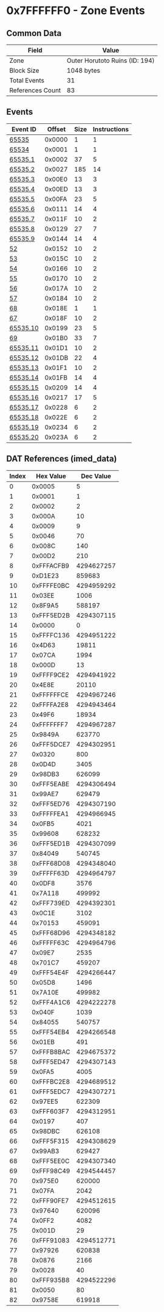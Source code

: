 # 0x7FFFFFF0 - Zone Events

## Common Data

| Field            | Value                          |
|------------------|--------------------------------|
| Zone             | Outer Horutoto Ruins (ID: 194) |
| Block Size       | 1048 bytes                     |
| Total Events     | 31                             |
| References Count | 83                             |

## Events

| Event ID                  | Offset   |   Size |   Instructions |
|---------------------------|----------|--------|----------------|
| [65535](./65535.md)       | 0x0000   |      1 |              1 |
| [65534](./65534.md)       | 0x0001   |      1 |              1 |
| [65535.1](./65535.1.md)   | 0x0002   |     37 |              5 |
| [65535.2](./65535.2.md)   | 0x0027   |    185 |             14 |
| [65535.3](./65535.3.md)   | 0x00E0   |     13 |              3 |
| [65535.4](./65535.4.md)   | 0x00ED   |     13 |              3 |
| [65535.5](./65535.5.md)   | 0x00FA   |     23 |              5 |
| [65535.6](./65535.6.md)   | 0x0111   |     14 |              4 |
| [65535.7](./65535.7.md)   | 0x011F   |     10 |              2 |
| [65535.8](./65535.8.md)   | 0x0129   |     27 |              7 |
| [65535.9](./65535.9.md)   | 0x0144   |     14 |              4 |
| [52](./52.md)             | 0x0152   |     10 |              2 |
| [53](./53.md)             | 0x015C   |     10 |              2 |
| [54](./54.md)             | 0x0166   |     10 |              2 |
| [55](./55.md)             | 0x0170   |     10 |              2 |
| [56](./56.md)             | 0x017A   |     10 |              2 |
| [57](./57.md)             | 0x0184   |     10 |              2 |
| [68](./68.md)             | 0x018E   |      1 |              1 |
| [67](./67.md)             | 0x018F   |     10 |              2 |
| [65535.10](./65535.10.md) | 0x0199   |     23 |              5 |
| [69](./69.md)             | 0x01B0   |     33 |              7 |
| [65535.11](./65535.11.md) | 0x01D1   |     10 |              2 |
| [65535.12](./65535.12.md) | 0x01DB   |     22 |              4 |
| [65535.13](./65535.13.md) | 0x01F1   |     10 |              2 |
| [65535.14](./65535.14.md) | 0x01FB   |     14 |              4 |
| [65535.15](./65535.15.md) | 0x0209   |     14 |              4 |
| [65535.16](./65535.16.md) | 0x0217   |     17 |              5 |
| [65535.17](./65535.17.md) | 0x0228   |      6 |              2 |
| [65535.18](./65535.18.md) | 0x022E   |      6 |              2 |
| [65535.19](./65535.19.md) | 0x0234   |      6 |              2 |
| [65535.20](./65535.20.md) | 0x023A   |      6 |              2 |

## DAT References (imed_data)

|   Index | Hex Value   |   Dec Value |
|---------|-------------|-------------|
|       0 | 0x0005      |           5 |
|       1 | 0x0001      |           1 |
|       2 | 0x0002      |           2 |
|       3 | 0x000A      |          10 |
|       4 | 0x0009      |           9 |
|       5 | 0x0046      |          70 |
|       6 | 0x008C      |         140 |
|       7 | 0x00D2      |         210 |
|       8 | 0xFFFACFB9  |  4294627257 |
|       9 | 0xD1E23     |      859683 |
|      10 | 0xFFFFE0BC  |  4294959292 |
|      11 | 0x03EE      |        1006 |
|      12 | 0x8F9A5     |      588197 |
|      13 | 0xFFF5ED2B  |  4294307115 |
|      14 | 0x0000      |           0 |
|      15 | 0xFFFFC136  |  4294951222 |
|      16 | 0x4D63      |       19811 |
|      17 | 0x07CA      |        1994 |
|      18 | 0x000D      |          13 |
|      19 | 0xFFFF9CE2  |  4294941922 |
|      20 | 0x4E8E      |       20110 |
|      21 | 0xFFFFFFCE  |  4294967246 |
|      22 | 0xFFFFA2E8  |  4294943464 |
|      23 | 0x49F6      |       18934 |
|      24 | 0xFFFFFFF7  |  4294967287 |
|      25 | 0x9849A     |      623770 |
|      26 | 0xFFF5DCE7  |  4294302951 |
|      27 | 0x0320      |         800 |
|      28 | 0x0D4D      |        3405 |
|      29 | 0x98DB3     |      626099 |
|      30 | 0xFFF5EABE  |  4294306494 |
|      31 | 0x99AE7     |      629479 |
|      32 | 0xFFF5ED76  |  4294307190 |
|      33 | 0xFFFFFEA1  |  4294966945 |
|      34 | 0x0FB5      |        4021 |
|      35 | 0x99608     |      628232 |
|      36 | 0xFFF5ED1B  |  4294307099 |
|      37 | 0x84049     |      540745 |
|      38 | 0xFFF68D08  |  4294348040 |
|      39 | 0xFFFFF63D  |  4294964797 |
|      40 | 0x0DF8      |        3576 |
|      41 | 0x7A118     |      499992 |
|      42 | 0xFFF739ED  |  4294392301 |
|      43 | 0x0C1E      |        3102 |
|      44 | 0x70153     |      459091 |
|      45 | 0xFFF68D96  |  4294348182 |
|      46 | 0xFFFFF63C  |  4294964796 |
|      47 | 0x09E7      |        2535 |
|      48 | 0x701C7     |      459207 |
|      49 | 0xFFF54E4F  |  4294266447 |
|      50 | 0x05D8      |        1496 |
|      51 | 0x7A10E     |      499982 |
|      52 | 0xFFF4A1C6  |  4294222278 |
|      53 | 0x040F      |        1039 |
|      54 | 0x84055     |      540757 |
|      55 | 0xFFF54EB4  |  4294266548 |
|      56 | 0x01EB      |         491 |
|      57 | 0xFFFB8BAC  |  4294675372 |
|      58 | 0xFFF5ED47  |  4294307143 |
|      59 | 0x0FA5      |        4005 |
|      60 | 0xFFFBC2E8  |  4294689512 |
|      61 | 0xFFF5EDC7  |  4294307271 |
|      62 | 0x97EE5     |      622309 |
|      63 | 0xFFF603F7  |  4294312951 |
|      64 | 0x0197      |         407 |
|      65 | 0x98DBC     |      626108 |
|      66 | 0xFFF5F315  |  4294308629 |
|      67 | 0x99AB3     |      629427 |
|      68 | 0xFFF5EE0C  |  4294307340 |
|      69 | 0xFFF98C49  |  4294544457 |
|      70 | 0x975E0     |      620000 |
|      71 | 0x07FA      |        2042 |
|      72 | 0xFFF90FE7  |  4294512615 |
|      73 | 0x97640     |      620096 |
|      74 | 0x0FF2      |        4082 |
|      75 | 0x001D      |          29 |
|      76 | 0xFFF91083  |  4294512771 |
|      77 | 0x97926     |      620838 |
|      78 | 0x0876      |        2166 |
|      79 | 0x0028      |          40 |
|      80 | 0xFFF935B8  |  4294522296 |
|      81 | 0x0050      |          80 |
|      82 | 0x9758E     |      619918 |
